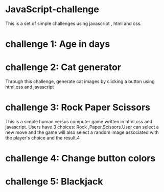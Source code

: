 # JavaScript-challenge
This is a set of simple challenges using javascript , html and css.


# challenge 1: Age in days

# challenge 2: Cat generator
Through this challenge, generate cat images by clicking a button using html,css and javascript

# challenge 3: Rock Paper Scissors
 This is a simple human versus computer game written in html,css and javascript. Users have 3 choices: Rock ,Paper,Scissors.User can select a new move and the game will also select a random image associated with the player's choice and the result.4
 
# challenge 4: Change button colors
# challenge 5: Blackjack

